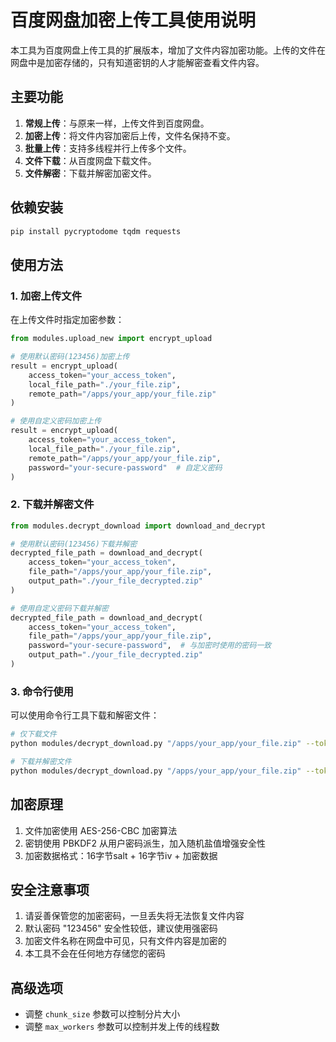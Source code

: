 # 百度网盘加密上传工具使用说明

本工具为百度网盘上传工具的扩展版本，增加了文件内容加密功能。上传的文件在网盘中是加密存储的，只有知道密钥的人才能解密查看文件内容。

## 主要功能

1. **常规上传**：与原来一样，上传文件到百度网盘。
2. **加密上传**：将文件内容加密后上传，文件名保持不变。
3. **批量上传**：支持多线程并行上传多个文件。
4. **文件下载**：从百度网盘下载文件。
5. **文件解密**：下载并解密加密文件。

## 依赖安装

```bash
pip install pycryptodome tqdm requests
```

## 使用方法

### 1. 加密上传文件

在上传文件时指定加密参数：

```python
from modules.upload_new import encrypt_upload

# 使用默认密码(123456)加密上传
result = encrypt_upload(
    access_token="your_access_token",
    local_file_path="./your_file.zip",
    remote_path="/apps/your_app/your_file.zip"
)

# 使用自定义密码加密上传
result = encrypt_upload(
    access_token="your_access_token",
    local_file_path="./your_file.zip",
    remote_path="/apps/your_app/your_file.zip",
    password="your-secure-password"  # 自定义密码
)
```

### 2. 下载并解密文件

```python
from modules.decrypt_download import download_and_decrypt

# 使用默认密码(123456)下载并解密
decrypted_file_path = download_and_decrypt(
    access_token="your_access_token",
    file_path="/apps/your_app/your_file.zip",
    output_path="./your_file_decrypted.zip"
)

# 使用自定义密码下载并解密
decrypted_file_path = download_and_decrypt(
    access_token="your_access_token",
    file_path="/apps/your_app/your_file.zip",
    password="your-secure-password",  # 与加密时使用的密码一致
    output_path="./your_file_decrypted.zip"
)
```

### 3. 命令行使用

可以使用命令行工具下载和解密文件：

```bash
# 仅下载文件
python modules/decrypt_download.py "/apps/your_app/your_file.zip" --token "your_access_token" --output "./your_file.zip"

# 下载并解密文件
python modules/decrypt_download.py "/apps/your_app/your_file.zip" --token "your_access_token" --output "./your_file.zip" --decrypt --password "your-secure-password"
```

## 加密原理

1. 文件加密使用 AES-256-CBC 加密算法
2. 密钥使用 PBKDF2 从用户密码派生，加入随机盐值增强安全性
3. 加密数据格式：16字节salt + 16字节iv + 加密数据

## 安全注意事项

1. 请妥善保管您的加密密码，一旦丢失将无法恢复文件内容
2. 默认密码 "123456" 安全性较低，建议使用强密码
3. 加密文件名称在网盘中可见，只有文件内容是加密的
4. 本工具不会在任何地方存储您的密码

## 高级选项

- 调整 `chunk_size` 参数可以控制分片大小
- 调整 `max_workers` 参数可以控制并发上传的线程数
